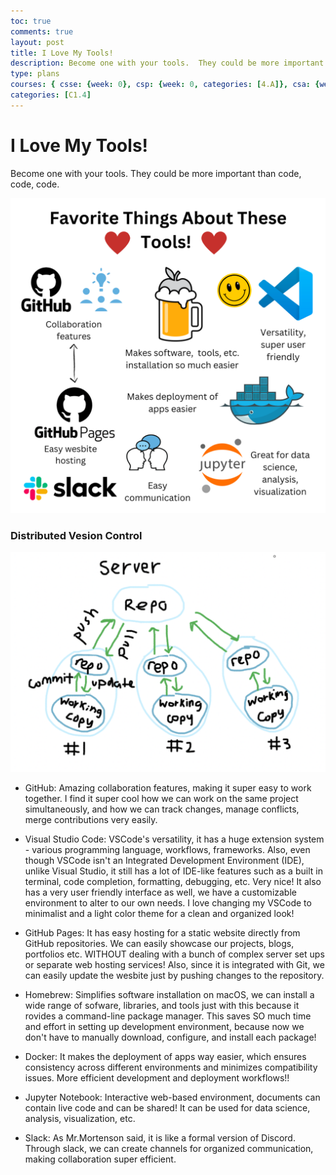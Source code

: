 ```yaml
---
toc: true
comments: true
layout: post
title: I Love My Tools!
description: Become one with your tools.  They could be more important than code, code, code.
type: plans
courses: { csse: {week: 0}, csp: {week: 0, categories: [4.A]}, csa: {week: 0} }
categories: [C1.4]
---
```

# I Love My Tools!
Become one with your tools.  They could be more important than code, code, code.

![This is an image](https://github.com/aliyatang/studentAliya/blob/main/images/Tools%20Drawing%20CSA.png?raw=true)

### Distributed Vesion Control
![This is an image](https://github.com/aliyatang/studentAliya/blob/main/images/toolsdrawing.png?raw=true)


- GitHub: Amazing collaboration features, making it super easy to work together. I find it super cool how we can work on the same project simultaneously, and how we can track changes, manage conflicts, merge contributions very easily.  

- Visual Studio Code: VSCode's versatility, it has a huge extension system - various programming language, workflows, frameworks. Also, even though VSCode isn't an Integrated Development Environment (IDE), unlike Visual Studio, it still has a lot of IDE-like features such as a built in terminal, code completion, formatting, debugging, etc. Very nice! It also has a very user friendly interface as well, we have a customizable environment to alter to our own needs. I love changing my VSCode to minimalist and a light color theme for a clean and organized look!

- GitHub Pages: It has easy hosting for a static website directly from GitHub repositories. We can easily showcase our projects, blogs, portfolios etc. WITHOUT dealing with a bunch of complex server set ups or separate web hosting services! Also, since it is integrated with Git, we can easily update the wesbite just by pushing changes to the repository.

- Homebrew: Simplifies software installation on macOS, we can install a wide range of sofware, libraries, and tools just with this because it rovides a command-line package manager. This saves SO much time and effort in setting up development environment, because now we don't have to manually download, configure, and install each package!

- Docker: It makes the deployment of apps way easier, which ensures consistency across different environments and minimizes compatibility issues. More efficient development and deployment workflows!! 

- Jupyter Notebook: Interactive web-based environment, documents can contain live code and can be shared! It can be used for data science, analysis, visualization, etc.

- Slack: As Mr.Mortenson said, it is like a formal version of Discord. Through slack, we can create channels for organized communication, making collaboration super efficient. 

